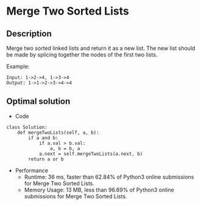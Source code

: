 # Merge Two Sorted Lists

## Description
Merge two sorted linked lists and return it as a new list. The new list should be made by splicing together the nodes of the first two lists.

Example:
```
Input: 1->2->4, 1->3->4
Output: 1->1->2->3->4->4
```

## Optimal solution
- Code
```
class Solution:
    def mergeTwoLists(self, a, b):
        if a and b:
            if a.val > b.val:
                a, b = b, a
            a.next = self.mergeTwoLists(a.next, b)
        return a or b
```
- Performance
  - Runtime: 36 ms, faster than 62.84% of Python3 online submissions for Merge Two Sorted Lists.
  - Memory Usage: 13 MB, less than 96.69% of Python3 online submissions for Merge Two Sorted Lists.
